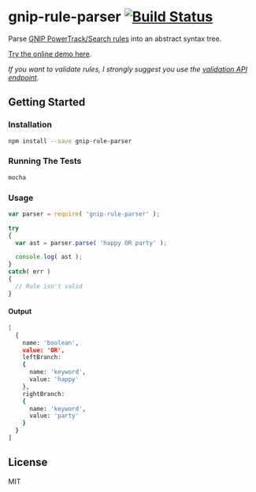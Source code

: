 # gnip-rule-parser [![Build Status](https://travis-ci.org/JamesFrost/gnip-rule-parser.svg?branch=master)](https://travis-ci.org/JamesFrost/gnip-rule-parser)
Parse [GNIP PowerTrack/Search rules](https://developer.twitter.com/en/docs/tweets/rules-and-filtering/overview) into an abstract syntax tree. 

[Try the online demo here](http://jamesfrost.me/gnip-rule-parser/).

*If you want to validate rules, I strongly suggest you use the [validation API endpoint](https://developer.twitter.com/en/docs/tweets/filter-realtime/api-reference/powertrack-stream).*

## Getting Started
### Installation
```bash
npm install --save gnip-rule-parser
```
### Running The Tests
```bash
mocha
```
### Usage
```js
var parser = require( 'gnip-rule-parser' );

try
{
  var ast = parser.parse( 'happy OR party' );

  console.log( ast ); 
}
catch( err )
{ 
  // Rule isn't valid
}
```
#### Output
```bash
[ 
  {
    name: 'boolean',
    value: 'OR',
    leftBranch: 
    { 
      name: 'keyword', 
      value: 'happy' 
    },
    rightBranch: 
    { 
      name: 'keyword', 
      value: 'party' 
    } 
  } 
]
```
## License
MIT
